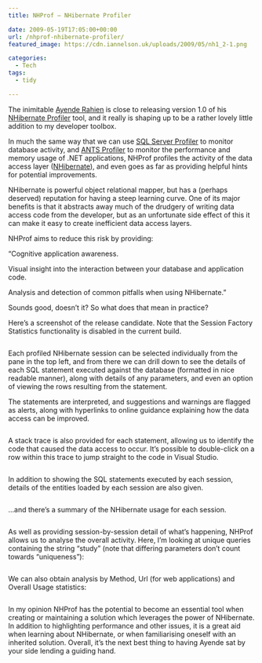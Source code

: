 ```yaml
---
title: NHProf – NHibernate Profiler

date: 2009-05-19T17:05:00+00:00
url: /nhprof-nhibernate-profiler/
featured_image: https://cdn.iannelson.uk/uploads/2009/05/nh1_2-1.png

categories:
  - Tech
tags:
  - tidy

---
```

The inimitable [Ayende Rahien][1] is close to releasing version 1.0 of his [NHibernate Profiler][2] tool, and it really is shaping up to be a rather lovely little addition to my developer toolbox.

In much the same way that we can use [SQL Server Profiler][3] to monitor database activity, and [ANTS Profiler][4] to monitor the performance and memory usage of .NET applications, NHProf profiles the activity of the data access layer ([NHibernate][5]), and even goes as far as providing helpful hints for potential improvements.

NHibernate is powerful object relational mapper, but has a (perhaps deserved) reputation for having a steep learning curve. One of its major benefits is that it abstracts away much of the drudgery of writing data access code from the developer, but as an unfortunate side effect of this it can make it easy to create inefficient data access layers.

NHProf aims to reduce this risk by providing:

“Cognitive application awareness.

Visual insight into the interaction between your database and application code.

Analysis and detection of common pitfalls when using NHibernate.”

Sounds good, doesn’t it? So what does that mean in practice?

Here’s a screenshot of the release candidate. Note that the Session Factory Statistics functionality is disabled in the current build.<figure class="kg-card kg-image-card">

<img decoding="async" src="https://cdn.iannelson.uk/uploads/2023/08/nh1_2.png" class="kg-image" alt loading="lazy" /> </figure> 

Each profiled NHibernate session can be selected individually from the pane in the top left, and from there we can drill down to see the details of each SQL statement executed against the database (formatted in nice readable manner), along with details of any parameters, and even an option of viewing the rows resulting from the statement.

The statements are interpreted, and suggestions and warnings are flagged as alerts, along with hyperlinks to online guidance explaining how the data access can be improved.<figure class="kg-card kg-image-card">

<img decoding="async" src="https://cdn.iannelson.uk/uploads/2023/08/nh2_2.png" class="kg-image" alt loading="lazy" /> </figure> 

A stack trace is also provided for each statement, allowing us to identify the code that caused the data access to occur. It’s possible to double-click on a row within this trace to jump straight to the code in Visual Studio.<figure class="kg-card kg-image-card">

<img decoding="async" src="https://cdn.iannelson.uk/uploads/2023/08/nh3_2.png" class="kg-image" alt loading="lazy" /> </figure> 

In addition to showing the SQL statements executed by each session, details of the entities loaded by each session are also given.<figure class="kg-card kg-image-card">

<img decoding="async" src="https://cdn.iannelson.uk/uploads/2023/08/nh4_2.png" class="kg-image" alt loading="lazy" /> </figure> 

…and there’s a summary of the NHibernate usage for each session.<figure class="kg-card kg-image-card">

<img decoding="async" src="https://cdn.iannelson.uk/uploads/2023/08/nh5_2.png" class="kg-image" alt loading="lazy" /> </figure> 

As well as providing session-by-session detail of what’s happening, NHProf allows us to analyse the overall activity. Here, I’m looking at unique queries containing the string “study” (note that differing parameters don’t count towards “uniqueness”):<figure class="kg-card kg-image-card">

<img decoding="async" src="https://cdn.iannelson.uk/uploads/2023/08/nh6_2.png" class="kg-image" alt loading="lazy" /> </figure> 

We can also obtain analysis by Method, Url (for web applications) and Overall Usage statistics:<figure class="kg-card kg-image-card">

<img decoding="async" src="https://cdn.iannelson.uk/uploads/2023/08/nh7_2.png" class="kg-image" alt loading="lazy" /> </figure> 

In my opinion NHProf has the potential to become an essential tool when creating or maintaining a solution which leverages the power of NHibernate. In addition to highlighting performance and other issues, it is a great aid when learning about NHibernate, or when familiarising oneself with an inherited solution. Overall, it’s the next best thing to having Ayende sat by your side lending a guiding hand.

 [1]: http://www.ayende.com
 [2]: http://www.nhprof.com
 [3]: http://msdn.microsoft.com/en-us/library/ms181091.aspx
 [4]: http://www.red-gate.com/products/ants_performance_profiler/
 [5]: http://nhforge.org